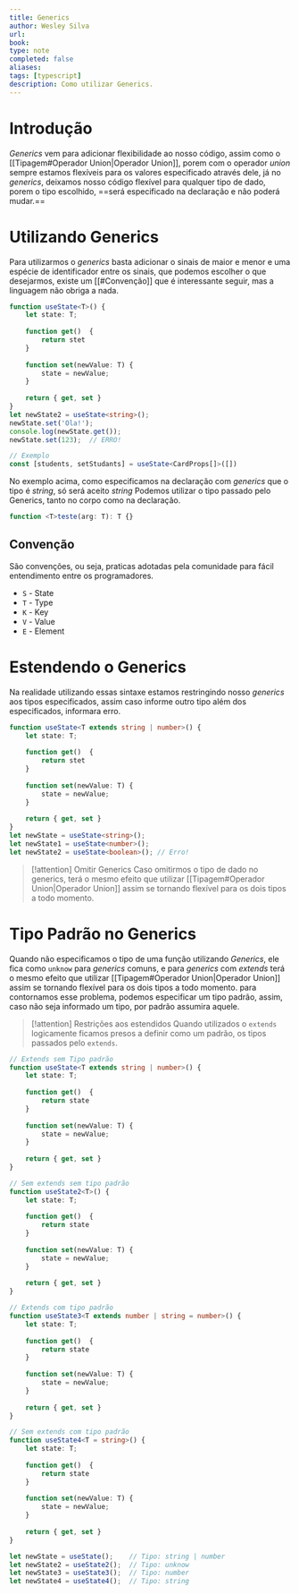 ```yaml
---
title: Generics
author: Wesley Silva
url:
book:
type: note
completed: false
aliases:
tags: [typescript]
description: Como utilizar Generics.
---
```

# Introdução
_Generics_ vem para adicionar flexibilidade ao nosso código, assim como o [[Tipagem#Operador Union|Operador Union]], porem com o operador _union_ sempre estamos flexíveis para os valores especificado através dele, já no _generics_, deixamos nosso código flexível para qualquer tipo de dado, porem o tipo escolhido, ==será especificado na declaração e não poderá mudar.==

# Utilizando Generics
Para utilizarmos o _generics_ basta adicionar o sinais de maior e menor e uma espécie de identificador entre os sinais, que podemos escolher o que desejarmos, existe um [[#Convenção]] que é interessante seguir, mas a linguagem não obriga a nada.

```typescript
function useState<T>() {
	let state: T;
	
	function get()  {
		return stet
	}
	
	function set(newValue: T) {
		state = newValue;
	}
	
	return { get, set }
}
let newState2 = useState<string>();
newState.set('Ola!');
console.log(newState.get());
newState.set(123);  // ERRO!

// Exemplo
const [students, setStudants] = useState<CardProps[]>([])
```

No exemplo acima, como especificamos na declaração com _generics_ que o tipo é _string_, só será aceito _string_
Podemos utilizar o tipo passado pelo Generics, tanto no corpo como na declaração.

```ts
function <T>teste(arg: T): T {}
```

## Convenção
São convenções, ou seja, praticas adotadas pela comunidade para fácil entendimento entre os programadores.
- `S` - State
- `T` - Type
- `K` - Key
- `V` - Value
- `E` - Element

# Estendendo o Generics
Na realidade utilizando essas sintaxe estamos restringindo nosso _generics_ aos tipos especificados, assim caso informe outro tipo além dos especificados, informara erro.

```typescript
function useState<T extends string | number>() {
	let state: T;
	
	function get()  {
		return stet
	}
	
	function set(newValue: T) {
		state = newValue;
	}
	
	return { get, set }
}
let newState = useState<string>();
let newState1 = useState<number>();
let newState2 = useState<boolean>(); // Erro!
```

>[!attention] Omitir Generics
>Caso omitirmos o tipo de dado no generics, terá o mesmo efeito que utilizar [[Tipagem#Operador Union|Operador Union]] assim se tornando flexível para os dois tipos a todo momento.

# Tipo Padrão no Generics
Quando não especificamos o tipo de uma função utilizando _Generics_, ele fica como `unknow` para _generics_ comuns, e para _generics_ com _extends_ terá o mesmo efeito que utilizar [[Tipagem#Operador Union|Operador Union]] assim se tornando flexível para os dois tipos a todo momento. para contornamos esse problema, podemos especificar um tipo padrão, assim, caso não seja informado um tipo, por padrão assumira aquele.

>[!attention] Restrições aos estendidos
>Quando utilizados o `extends` logicamente ficamos presos a definir como um padrão, os tipos passados pelo `extends`.

```typescript
// Extends sem Tipo padrão
function useState<T extends string | number>() {
	let state: T;
	
	function get()  {
		return state
	}
	
	function set(newValue: T) {
		state = newValue;
	}
	
	return { get, set }
}

// Sem extends sem tipo padrão
function useState2<T>() {
	let state: T;
	
	function get()  {
		return state
	}
	
	function set(newValue: T) {
		state = newValue;
	}
	
	return { get, set }
} 

// Extends com tipo padrão
function useState3<T extends number | string = number>() {
	let state: T;
	
	function get()  {
		return state
	}
	
	function set(newValue: T) {
		state = newValue;
	}
	
	return { get, set }
}

// Sem extends com tipo padrão
function useState4<T = string>() {
	let state: T;
	
	function get()  {
		return state
	}
	
	function set(newValue: T) {
		state = newValue;
	}
	
	return { get, set }
} 

let newState = useState();    // Tipo: string | number
let newState2 = useState2();  // Tipo: unknow
let newState3 = useState3();  // Tipo: number
let newState4 = useState4();  // Tipo: string
```